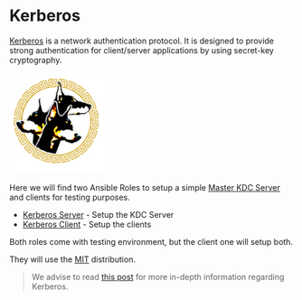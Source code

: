 # Kerberos

[Kerberos](http://web.mit.edu/kerberos/) is a network authentication protocol. It is designed to provide strong authentication for client/server applications by using secret-key cryptography.

![Kerberos](./img/dog-ring.jpg)

Here we will find two Ansible Roles to setup a simple [Master KDC Server](https://web.mit.edu/kerberos/krb5-devel/doc/admin/install_kdc.html#install-and-configure-the-master-kdc) and clients for testing purposes.

- [Kerberos Server](./ansible/roles/kerberos-server/README.md) - Setup the KDC Server
- [Kerberos Client](./ansible/roles/kerberos-client/README.md) - Setup the clients

Both roles come with testing environment, but the client one will setup both.

They will use the [MIT](https://web.mit.edu/kerberos/krb5-devel/doc/index.html#) distribution.

> We advise to read [this post](https://www.roguelynn.com/words/explain-like-im-5-kerberos/) for more in-depth information regarding Kerberos.
